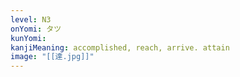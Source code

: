 ```yaml
---
level: N3
onYomi: タツ
kunYomi:
kanjiMeaning: accomplished, reach, arrive. attain
image: "[[達.jpg]]"
---
```

